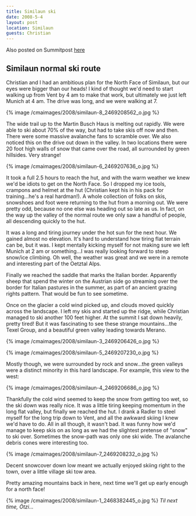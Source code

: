 ```yaml
---
title: Similaun ski
date: 2008-5-4
layout: post
location: Similaun
guests: Christian
---
```


Also posted on Summitpost [here](https://www.summitpost.org/similaun-day-trip/401625)

Similaun normal ski route
---

Christian and I had an ambitious plan for the North Face of Similaun, but our eyes were bigger than our heads! I kind of thought we'd need to start walking up from Vent by 4 am to make that work, but ultimately we just left Munich at 4 am. The drive was long, and we were walking at 7. 

{% image /cmaimages/2008/similaun-8_2469208562_o.jpg %}

The wide trail up to the Martin Busch Haus is melting out rapidly. We were able to ski about 70% of the way, but had to take skis off now and then. There were some massive avalanche fans to scramble over. We also noticed this on the drive out down in the valley. In two locations there were 20 foot high walls of snow that came over the road, all surrounded by green hillsides. Very strange!

{% image /cmaimages/2008/similaun-6_2469207636_o.jpg %}

It took a full 2.5 hours to reach the hut, and with the warm weather we knew we'd be idiots to get on the North Face. So I dropped my ice tools, crampons and helmet at the hut (Christian kept his in his pack for training...he's a real hardman!). A whole collection of folks on skis, snowshoes and foot were returning to the hut from a morning out. We were pretty odd, because no one else was heading out so late as us. In fact, on the way up the valley of the normal route we only saw a handful of people, all descending quickly to the hut.

It was a long and tiring journey under the hot sun for the next hour. We gained almost no elevation. It's hard to understand how tiring flat terrain can be, but it was. I kept mentally kicking myself for not making sure we left Munich at 2 am or something...I was really looking forward to steep snow/ice climbing. Oh well, the weather was great and we were in a remote and interesting part of the Oetztal Alps. 

Finally we reached the saddle that marks the Italian border. Apparently sheep that spend the winter on the Austrian side go streaming over the border for Italian pastures in the summer, as part of an ancient grazing rights pattern. That would be fun to see sometime.

Once on the glacier a cold wind picked up, and clouds moved quickly across the landscape. I left my skis and started up the ridge, while Christian managed to ski another 100 feet higher. At the summit I sat down heavily, pretty tired! But it was fascinating to see these strange mountains...the Texel Group, and a beautiful green valley leading towards Merano. 

{% image /cmaimages/2008/similaun-3_2469206426_o.jpg %}

{% image /cmaimages/2008/similaun-5_2469207230_o.jpg %}

Mostly though, we were surrounded by rock and snow...the green valleys were a distinct minority in this hard landscape. For example, this view to the west:

{% image /cmaimages/2008/similaun-4_2469206686_o.jpg %}

Thankfully the cold wind seemed to keep the snow from getting too wet, so the ski down was really nice. It was a little tiring keeping momentum in the long flat valley, but finally we reached the hut. I drank a Radler to steel myself for the long trip down to Vent, and all the awkward skiing I knew we'd have to do. All in all though, it wasn't bad. It was funny how we'd manage to keep skis on as long as we had the slightest pretense of "snow" to ski over. Sometimes the snow-path was only one ski wide. The avalanche debris cones were interesting too. 

{% image /cmaimages/2008/similaun-7_2469208232_o.jpg %}

Decent snowcover down low meant we actually enjoyed skiing right to the town, over a little village ski tow area.

Pretty amazing mountains back in here, next time we'll get up early enough for a north face!


{% image /cmaimages/2008/similaun-1_2468382445_o.jpg %}
<i>Til next time, Ötzi...</i>

